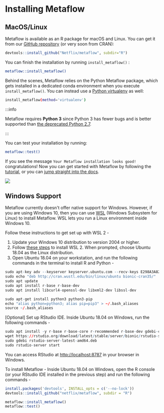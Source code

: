 # Installing Metaflow

## MacOS/Linux

Metaflow is available as an R package for macOS and Linux. You can get it from our [GitHub repository](https://github.com/Netflix/metaflow) \(or very soon from CRAN\):

```r
devtools::install_github("Netflix/metaflow", subdir="R")
```

You can finish the installation by running `install_metaflow()` :

```bash
metaflow::install_metaflow()
```

Behind the scenes, Metaflow relies on the Python Metaflow package, which gets installed in a dedicated conda environment when you execute `install_metaflow()`. You can instead use a [Python virtualenv](https://docs.python-guide.org/dev/virtualenvs/) as well:

```bash
install_metaflow(method='virtualenv')
```

:::info

Metaflow requires **Python 3** since Python 3 has fewer bugs and is better supported than [the deprecated Python 2.7](http://pythonclock.org).

:::

You can test your installation by running:

```bash
metaflow::test()
```

If you see the message `Your Metaflow installation looks good!` congratulations! Now you can get started with Metaflow by following the [tutorial](tutorials/), or you can [jump straight into the docs](../metaflow/basics.md).

![](/assets/screenshot-2020-08-04-at-3.16.18-pm.png)

## Windows Support

Metaflow currently doesn't offer native support for Windows. However, if you are using Windows 10, then you can use [WSL](https://docs.microsoft.com/en-us/windows/wsl/about) \(Windows Subsystem for Linux\) to install Metaflow. WSL lets you run a Linux environment inside Windows 10.

Follow these instructions to get set up with WSL 2 -

1. Update your Windows 10 distribution to version 2004 or higher.
2. Follow [these steps](https://docs.microsoft.com/en-us/windows/wsl/install-win10) to install WSL 2. When prompted, choose Ubuntu 18.04 as the Linux distribution.
3. Open Ubuntu 18.04 on your workstation, and run the following commands in the terminal to install R and Python -

```r
sudo apt-key adv --keyserver keyserver.ubuntu.com --recv-keys E298A3A825C0D65DFD57CBB651716619E084DAB9
sudo echo "deb http://cran.wustl.edu/bin/linux/ubuntu bionic-cran35/" | sudo tee -a /etc/apt/sources.list
sudo apt update
sudo apt install r-base r-base-dev
sudo apt install libcurl4-openssl-dev libxml2-dev libssl-dev

sudo apt-get install python3 python3-pip
echo "alias python=python3; alias pip=pip3" > ~/.bash_aliases
source ~/.bash_aliases
```

\[Optional\] Set up RStudio IDE. Inside Ubuntu 18.04 on Windows, run the following commands -

```r
sudo apt install -y r-base r-base-core r-recommended r-base-dev gdebi-core build-essential libcurl4-gnutls-dev libxml2-dev libssl-dev
wget https://rstudio.org/download/latest/stable/server/bionic/rstudio-server-latest-amd64.deb
sudo gdebi rstudio-server-latest-amd64.deb
sudo rstudio-server start
```

You can access RStudio at [http://localhost:8787](http://localhost:8787) in your browser in Windows.

To install Metaflow - Inside Ubuntu 18.04 on Windows, open the R console \(or your RStudio IDE installed in the previous step\) and run the following commands -

```r
install.packages('devtools', INSTALL_opts = c('--no-lock'))
devtools::install_github("netflix/metaflow", subdir = "R")

metaflow::install_metaflow()
metaflow::test()
```
